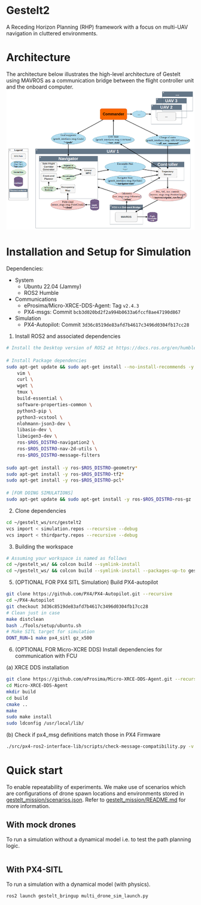 # Gestelt2
A Receding Horizon Planning (RHP) framework with a focus on multi-UAV navigation in cluttered environments. 

# Architecture 

The architecture below illustrates the high-level architecture of Gestelt using MAVROS as a communication bridge between the flight controller unit and the onboard computer.
<img src="docs/pictures/gestelt2_arch.png" alt="Gestelt Architecture" style="width: 1200px;"/>

# Installation and Setup for Simulation

Dependencies:
- System
    - Ubuntu 22.04 (Jammy)
    - ROS2 Humble
- Communications
    - eProsima/Micro-XRCE-DDS-Agent: Tag `v2.4.3`
    - PX4-msgs: Commit `bcb3d020bd2f2a994b0633a6fccf8ae47190d867`
- Simulation 
    - PX4-Autopilot: Commit `3d36c8519de83afd7b4617c3496d0304fb17cc28`

1. Install ROS2 and associated dependencies
```bash
# Install the Desktop version of ROS2 at https://docs.ros.org/en/humble/Installation.html 

# Install Package dependencies
sudo apt-get update && sudo apt-get install --no-install-recommends -y \
    vim \
    curl \
    wget \
    tmux \
    build-essential \
    software-properties-common \
    python3-pip \
    python3-vcstool \
    nlohmann-json3-dev \
    libasio-dev \
    libeigen3-dev \
    ros-$ROS_DISTRO-navigation2 \
    ros-$ROS_DISTRO-nav-2d-utils \
    ros-$ROS_DISTRO-message-filters 

sudo apt-get install -y ros-$ROS_DISTRO-geometry*
sudo apt-get install -y ros-$ROS_DISTRO-tf2*
sudo apt-get install -y ros-$ROS_DISTRO-pcl*

# [FOR DOING SIMULATIONS]
sudo apt-get update && sudo apt-get install -y ros-$ROS_DISTRO-ros-gz
```

2. Clone dependencies 
```bash
cd ~/gestelt_ws/src/gestelt2
vcs import < simulation.repos --recursive --debug
vcs import < thirdparty.repos --recursive --debug
```

3. Building the workspace
```bash
# Assuming your workspace is named as follows
cd ~/gestelt_ws/ && colcon build --symlink-install
cd ~/gestelt_ws/ && colcon build --symlink-install --packages-up-to gestelt_bringup
```

5. (OPTIONAL FOR PX4 SITL Simulation) Build PX4-autopilot 
```bash
git clone https://github.com/PX4/PX4-Autopilot.git --recursive 
cd ~/PX4-Autopilot
git checkout 3d36c8519de83afd7b4617c3496d0304fb17cc28 
# Clean just in case
make distclean
bash ./Tools/setup/ubuntu.sh 
# Make SITL target for simulation
DONT_RUN=1 make px4_sitl gz_x500
```

6. (OPTIONAL FOR Micro-XCRE DDS) Install dependencies for communication with FCU 

(a) XRCE DDS installation
```bash
git clone https://github.com/eProsima/Micro-XRCE-DDS-Agent.git --recursive -b v2.4.3
cd Micro-XRCE-DDS-Agent
mkdir build
cd build
cmake ..
make
sudo make install
sudo ldconfig /usr/local/lib/
```

(b) Check if px4_msg definitions match those in PX4 Firmware
```bash
./src/px4-ros2-interface-lib/scripts/check-message-compatibility.py -v ./src/px4_msgs/ ../PX4-Autopilot/
```

# Quick start

To enable repeatability of experiments. We make use of scenarios which are configurations of drone spawn locations and environments stored in [gestelt_mission/scenarios.json](gestelt_mission/scenarios.json). Refer to [gestelt_mission/README.md](gestelt_mission/README.md) for more information.

## With mock drones
To run a simulation without a dynamical model i.e. to test the path planning logic.
```bash

``` 

## With PX4-SITL 
To run a simulation with a dynamical model (with physics).
```bash
ros2 launch gestelt_bringup multi_drone_sim_launch.py 
```
